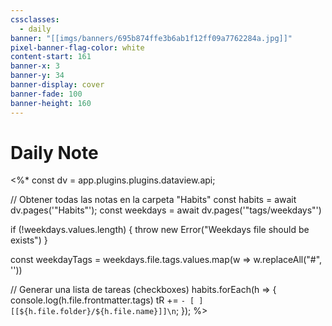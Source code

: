 ```yaml
---
cssclasses:
  - daily
banner: "[[imgs/banners/695b874ffe3b6ab1f12ff09a7762284a.jpg]]"
pixel-banner-flag-color: white
content-start: 161
banner-x: 3
banner-y: 34
banner-display: cover
banner-fade: 100
banner-height: 160
---
```

# Daily Note

<%*
const dv = app.plugins.plugins.dataview.api;

// Obtener todas las notas en la carpeta "Habits"
const habits = await dv.pages('"Habits"');
const weekdays = await dv.pages('"tags/weekdays"')

if (!weekdays.values.length) {
	throw new Error("Weekdays file should be exists")
}

const weekdayTags = weekdays.file.tags.values.map(w => w.replaceAll("#", ''))

// Generar una lista de tareas (checkboxes)
habits.forEach(h => {
	console.log(h.file.frontmatter.tags)
	tR += `- [ ] [[${h.file.folder}/${h.file.name}]]\n`;
});
%>